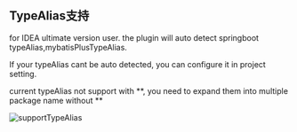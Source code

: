 ## TypeAlias支持
for IDEA ultimate version user. the plugin will auto detect springboot typeAlias,mybatisPlusTypeAlias.


If your typeAlias cant be auto detected, you can configure it in project setting.

current typeAlias not support with **, you need to expand them into multiple package name without **

![supportTypeAlias](https://raw.githubusercontent.com/gejun123456/MyBatisCodeHelper-Pro/master/screenshots/supportTypeAlias.gif)

